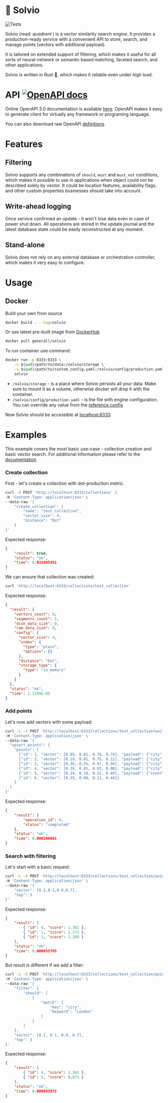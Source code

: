 # :black_square_button: Solvio

![Tests](https://github.com/solvio/solvio/workflows/Tests/badge.svg)

Solvio (read: _quadrant_ ) is a vector similarity search engine.
It provides a production-ready service with a convenient API to store, search, and manage points (vectors with additional payload).

It is tailored on extended support of filtering, which makes it useful for all sorts of neural-network or semantic based matching, faceted search, and other applications. 

Solvio is written in Rust :crab:, which makes it reliable even under high load.

# API [![OpenAPI docs](https://img.shields.io/badge/docs-OpenAPI3.0-success)](https://solvio.github.io/solvio/redoc/index.html)

Online OpenAPI 3.0 documentation is available [here](https://solvio.github.io/solvio/redoc/index.html).
OpenAPI makes it easy to generate client for virtually any framework or programing language.

You can also download raw OpenAPI [definitions](openapi/openapi.yaml).

# Features

## Filtering

Solvio supports any combinations of `should`, `must` and `must_not` conditions,
which makes it possible to use in applications when object could not be described solely by vector.
It could be location features, availability flags, and other custom properties businesses should take into account.

## Write-ahead logging

Once service confirmed an update - it won't lose data even in case of power shut down. 
All operations are stored in the update journal and the latest database state could be easily reconstructed at any moment.

## Stand-alone

Solvio does not rely on any external database or orchestration controller, which makes it very easy to configure.

# Usage

## Docker

Build your own from source

```bash
docker build . --tag=solvio
```

Or use latest pre-built image from [DockerHub](https://hub.docker.com/r/generall/solvio)

```bash
docker pull generall/solvio
```

To run container use command:

```bash
docker run -p 6333:6333 \
    -v $(pwd)/path/to/data:/solvio/storage \
    -v $(pwd)/path/to/custom_config.yaml:/solvio/config/production.yaml \
    solvio
```

* `/solvio/storage` - is a place where Solvio persists all your data. 
Make sure to mount it as a volume, otherwise docker will drop it with the container. 
* `/solvio/config/production.yaml` - is the file with engine configuration. You can override any value from the [reference config](config/config.yaml) 

Now Solvio should be accessible at [localhost:6333](http://localhost:6333/)

# Examples

This example covers the most basic use-case - collection creation and basic vector search.
For additional information please refer to the [documentation](https://solvio.github.io/solvio/redoc/index.html).

### Create collection
First - let's create a collection with dot-production metric.
```bash
curl -X POST 'http://localhost:6333/collections' \
-H 'Content-Type: application/json' \
--data-raw '{
    "create_collection": {
        "name": "test_collection",
        "vector_size": 4,
        "distance": "Dot"
    }
}'
```

Expected response:
```json
{
    "result": true,
    "status": "ok",
    "time": 0.031095451
}
```


We can ensure that collection was created:
```bash
curl 'http://localhost:6333/collections/test_collection'
```

Expected response:

```json
{
  "result": {
    "vectors_count": 0,
    "segments_count": 5,
    "disk_data_size": 0,
    "ram_data_size": 0,
    "config": {
      "vector_size": 4,
      "index": {
        "type": "plain",
        "options": {}
      },
      "distance": "Dot",
      "storage_type": {
        "type": "in_memory"
      }
    }
  },
  "status": "ok",
  "time": 2.1199e-05
}
```


### Add points
Let's now add vectors with some payload:

```bash
curl -L -X POST 'http://localhost:6333/collections/test_collection?wait=true' \
-H 'Content-Type: application/json' \
--data-raw '{
  "upsert_points": {
    "points": [
      {"id": 1, "vector": [0.05, 0.61, 0.76, 0.74], "payload": {"city": {"type": "keyword", "value": "Berlin"}}},
      {"id": 2, "vector": [0.19, 0.81, 0.75, 0.11], "payload": {"city": {"type": "keyword", "value": ["Berlin", "London"] }}},
      {"id": 3, "vector": [0.36, 0.55, 0.47, 0.94], "payload": {"city": {"type": "keyword", "value": ["Berlin", "Moscow"] }}},
      {"id": 4, "vector": [0.18, 0.01, 0.85, 0.80], "payload": {"city": {"type": "keyword", "value": ["London", "Moscow"]}}},
      {"id": 5, "vector": [0.24, 0.18, 0.22, 0.44], "payload": {"count": {"type": "integer", "value": [0]}}},
      {"id": 6, "vector": [0.35, 0.08, 0.11, 0.44]}
    ]
  }
}'
```

Expected response:
```json
{
    "result": {
        "operation_id": 0,
        "status": "completed"
    },
    "status": "ok",
    "time": 0.000206061
}
```

### Search with filtering

Let's start with a basic request:

```bash
curl -L -X POST 'http://localhost:6333/collections/test_collection/points/search' \
-H 'Content-Type: application/json' \
--data-raw '{
    "vector": [0.2,0.1,0.9,0.7],
    "top": 3
}'
```

Expected response:

```json
{
    "result": [
        { "id": 4, "score": 1.362 },
        { "id": 1, "score": 1.273 },
        { "id": 3, "score": 1.208 }
    ],
    "status": "ok",
    "time": 0.000055785
}
```

But result is different if we add a filter:

```bash
curl -L -X POST 'http://localhost:6333/collections/test_collection/points/search' \
-H 'Content-Type: application/json' \
--data-raw '{
    "filter": {
        "should": [
            {
                "match": {
                    "key": "city",
                    "keyword": "London"
                }
            }
        ]
    },
    "vector": [0.2, 0.1, 0.9, 0.7],
    "top": 3
}'
```

Expected response:
```json
{
    "result": [
        { "id": 4, "score": 1.362 },
        { "id": 2, "score": 0.871 }
    ],
    "status": "ok",
    "time": 0.000093972
}
```
